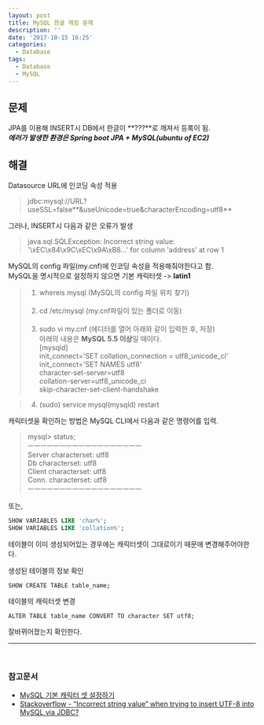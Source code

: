```yaml
---
layout: post
title: MySQL 한글 깨짐 문제
description: ''
date: '2017-10-15 16:25'
categories:
  - Database
tags:
  - Database
  - MySQL
---
```


## 문제
JPA를 이용해 INSERT시 DB에서 한글이 **???**로 깨져서 등록이 됨. <br/>
___에러가 발생한 환경은 Spring boot JPA + MySQL(ubuntu of EC2)___


## 해결
Datasource URL에 인코딩 속성 적용
> jdbc:mysql://URL?useSSL=false**&useUnicode=true&characterEncoding=utf8**


그러나, INSERT시 다음과 같은 오류가 발생
>  java.sql.SQLException: Incorrect string value: '\xEC\x84\x9C\xEC\x9A\xB8...' for column 'address' at row 1

MySQL의 config 파일(my.cnf)에 인코딩 속성을 적용해줘야한다고 함. <br/>
MySQL을 명시적으로 설정하지 않으면 기본 캐릭터셋 -> **latin1** <br/>


> 1. whereis mysql (MySQL의 config 파일 위치 찾기) <br/><br/>
> 2. cd /etc/mysql (my.cnf파일이 있는 폴더로 이동) <br/><br/>
> 3. sudo vi my.cnf (에디터를 열어 아래와 같이 입력한 후, 저장) <br/>
  아래의 내용은 **MySQL 5.5 이상**일 때이다. <br/>
> [mysqld] <br/>
> init_connect='SET collation_connection = utf8_unicode_ci' <br/>
> init_connect='SET NAMES utf8' <br/>
>  character-set-server=utf8 <br/>
> collation-server=utf8_unicode_ci <br/>
> skip-character-set-client-handshake <br/>

> 4. (sudo) service mysql(mysqld) restart

캐릭터셋을 확인하는 방법은 MySQL CLI에서 다음과 같은 명령어를 입력. <br/>

> mysql> status; <br/>
> ㅡㅡㅡㅡㅡㅡㅡㅡㅡㅡㅡㅡㅡㅡㅡㅡㅡㅡ <br/>
> Server characterset:	utf8 <br/>
> Db     characterset:	utf8 <br/>
> Client characterset:	utf8 <br/>
> Conn.  characterset:	utf8 <br/>
> ㅡㅡㅡㅡㅡㅡㅡㅡㅡㅡㅡㅡㅡㅡㅡㅡㅡㅡ <br/>

또는,
``` SQL
SHOW VARIABLES LIKE 'char%';
SHOW VARIABLES LIKE 'collation%';
```
테이블이 이미 생성되어있는 경우에는 캐릭터셋이 그대로이기 때문에 변경해주어야한다. <br/>

생성된 테이블의 정보 확인
``` mysql
SHOW CREATE TABLE table_name;
```
테이블의 캐릭터셋 변경
``` mysql
ALTER TABLE table_name CONVERT TO character SET utf8;
```
잘바뀌어졌는지 확인한다. <br/>


--------------------------------
<br/>

### 참고문서
* [MySQL 기본 캐릭터 셋 설정하기](https://www.lesstif.com/pages/viewpage.action?pageId=20775198)
* [Stackoverflow - “Incorrect string value” when trying to insert UTF-8 into MySQL via JDBC?](https://stackoverflow.com/questions/10957238/incorrect-string-value-when-trying-to-insert-utf-8-into-mysql-via-jdbc)
